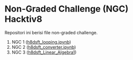 # Non-Graded Challenge (NGC) Hacktiv8
Repositori ini berisi file non-graded challenge.

1. NGC 1 ([h8dsft_looping.ipynb](https://github.com/Natalie-wong26/Non-Graded-Challenge-Hacktiv8/blob/master/h8dsft_looping.ipynb))
2. NGC 2 ([h8dsft_converter.ipynb](https://github.com/Natalie-wong26/Non-Graded-Challenge-Hacktiv8/blob/master/h8dsft_converter.ipynb))
3. NGC 3 ([h8dsft_Linear_Algebra1](https://github.com/Natalie-wong26/Non-Graded-Challenge-Hacktiv8/blob/master/h8dsft_Linear_Algebra1.ipynb))